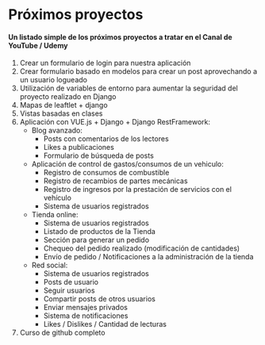 # Próximos proyectos

#### Un listado simple de los próximos proyectos a tratar en el Canal de YouTube / Udemy

1. Crear un formulario de login para nuestra aplicación
2. Crear formulario basado en modelos para crear un post aprovechando a un usuario logueado
3. Utilización de variables de entorno para aumentar la seguridad del proyecto realizado en Django
4. Mapas de leaftlet + django
5. Vistas basadas en clases
6. Aplicación con VUE.js + Django + Django RestFramework: 
      * Blog avanzado:
          * Posts con comentarios de los lectores
          * Likes a publicaciones
          * Formulario de búsqueda de posts      
      * Aplicación de control de gastos/consumos de un vehiculo:
          * Registro de consumos de combustible
          * Registro de recambios de partes mecánicas 
          * Registro de ingresos por la prestación de servicios con el vehículo 
          * Sistema de usuarios registrados
      * Tienda online:
          * Sistema de usuarios registrados
          * Listado de productos de la Tienda
          * Sección para generar un pedido
          * Chequeo del pedido realizado (modificación de cantidades)
          * Envío de pedido / Notificaciones a la administración de la tienda
      * Red social:
          * Sistema de usuarios registrados
          * Posts de usuario
          * Seguir usuarios
          * Compartir posts de otros usuarios
          * Enviar mensajes privados
          * Sistema de notificaciones
          * Likes / Dislikes / Cantidad de lecturas  
8. Curso de github completo
